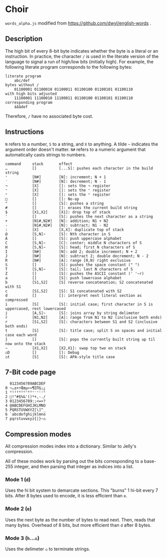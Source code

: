 # Choir

`words_alpha.js` modified from https://github.com/dwyl/english-words .

## Description

The high bit of every 8-bit byte indicates whether the byte is a literal or an instruction. In practice, the character `/` is used in the literate version of the language to signal a run of high/low bits (initially high). For example, the following literate program corresponds to the following bytes:

```
literate program
    abc/def
bytes without /
    01100001 01100010 01100011 01100100 01100101 01100110
with high bits adjusted
    11100001 11100010 11100011 01100100 01100101 01100110
corresponding program
    áâãdef
```

Therefore, `/` have no associated byte cost.

## Instructions

`N` refers to a number, `S` to a string, and `X` to anything. A tilde `~` indicates the argument order doesn't matter. `N#` refers to a numeric argument that automatically casts strings to numbers.

```
command     stack       effect
…           []          [...S]: pushes each character in the build string
⁺           [N#]        [N]: increment; N + 1
⁻           [N#]        [N]: decrement; N - 1
¬           [X]         []: sets the ¬ register
⁼           [X]         []: sets the ⁼ register
ⁿ           [X]         []: sets the ⁿ register
□           []          []: No-op
"           []          [S]: pushes a string
#           []          []: erases the current build string
$           [X1,X2]     [X1]: drop top of stack
'           []          [S]: pushes the next character as a string
+           [N1#,N2#]   [N]: addition; N1 + N2
-           [N1#,N2#]   [N]: subtract; N1 - N2
:           [X]         [X,X]: duplicate top of stack
@           [S,N]~      [S]: Nth character in S
A           []          [S]: push uppercase alphabet
C           [S,N]~      [C]: center; middle N characters of S
H           [S,N]~      [S]: head; first N characters of S
I           [N#]        [N]: add 2; double increment; N + 2
J           [N#]        [N]: subtract 2; double decrement; N - 2
R           [N#]        [A]: range [0,N) right exclusive
S           []          [S]: pushes the space constant (" ")
T           [S,N]~      [S]: tail; last N characters of S
Z           []          [S]: pushes the ASCII constant (' '~r)
a           []          [S]: push lowercase alphabet
b           [S1,S2]     [S] reverse concatenation; S2 concatenated with S1
c           [S1,S2]     [S]: S1 concatenated with S2
d           []          []: interpret next literal section as compressed
i           [S]         [S]: initial case; first character in S is uppercased, rest lowercased
j           [A,S]~      [S]: joins array by string delimeter
r           [N1,N2]     [A]: range from N1 to N2 (inclusive both ends)
r           [S1,S2]     [S]: characters between S1 and S2 (inclusive both ends)
t           [S]         [S]: title case; split S on spaces and initial case each word
}           []          [S]: pops the currently built string up til now onto the stack
~           [X1,X2]     [X2,X1]: swap top two on stack
⌂D          []          []: Debug
⌂t          [S]         [S]: APA-style title case
```

## 7-Bit code page

```
  0123456789ABCDEF
0 ¬…±×÷Œœµ«»¶ΣΠ§¡¿
1 ⁰¹²³⁴⁵⁶⁷⁸⁹⁺⁻⁼⁽⁾ⁿ
2 □!"#$%&'()*+,-./
3 0123456789:;<=>?
4 @ABCDEFGHIJKLMNO
5 PQRSTUVWXYZ[\]^_
6 `abcdefghijklmno
7 pqrstuvwxyz{|}~⌂
```

## Compression modes

All compression modes index into a dictionary. Similar to Jelly's compression.

All of these modes work by parsing out the bits corresponding to a base-255 integer, and then parsing that integer as indices into a list.

### Mode 1 (`d`)

Uses the hi bit system to demarcate sections. This "burns" 1 hi-bit every 7 bits. After 8 bytes used to encode, it is less efficient than `e`.

### Mode 2 (`e`)

Uses the next byte as the number of bytes to read next. Then, reads that many bytes. Overhead of 8 bits, but more efficient than `d` after 8 bytes.

### Mode 3 (`h`...`⌂`)

Uses the delimeter `⌂` to terminate strings.